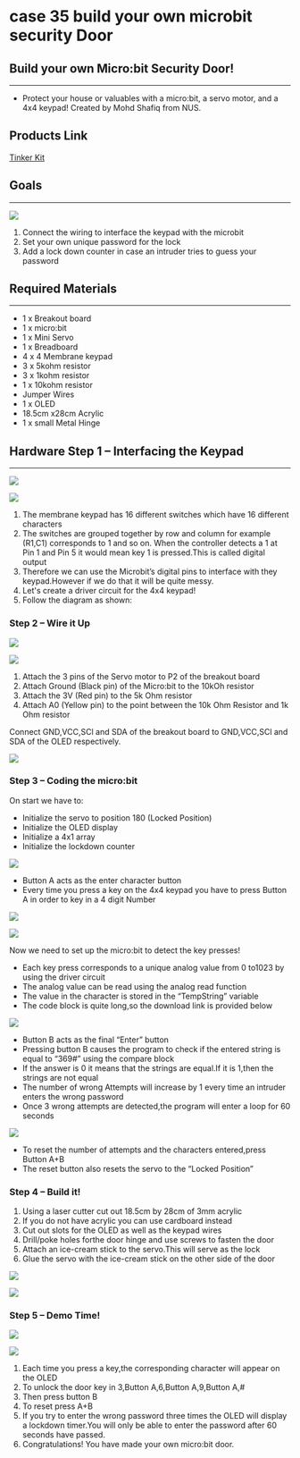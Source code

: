 # case 35 build your own microbit security Door

## Build your own Micro:bit Security Door!
---
- Protect your house or valuables with a micro:bit, a servo motor, and a 4x4 keypad!
  Created by Mohd Shafiq from NUS.


## Products Link

[Tinker Kit](https://www.elecfreaks.com/micro-bit-tinker-kit.html)

## Goals
---
![](./images/vqMWfnf.jpg)

 1. Connect the wiring to interface the keypad with the microbit
 2. Set your own unique password for the lock
 3. Add a lock down counter in case an intruder tries to guess your password


## Required Materials
---
- 1 x Breakout board
- 1 x micro:bit
- 1 x Mini Servo
- 1 x Breadboard
- 4 x 4 Membrane keypad
- 3 x 5kohm resistor
- 3 x 1kohm resistor
- 1 x 10kohm resistor
- Jumper Wires
- 1 x OLED
- 18.5cm x28cm Acrylic
- 1 x small Metal Hinge


## Hardware Step 1 – Interfacing the Keypad
---

![](./images/uRCXgx1.jpg)

![](./images/ROsemNZ.jpg)

1. The membrane keypad has 16 different switches which have 16 different characters
2. The switches are grouped together by row and column for example (R1,C1) corresponds to 1 and so on. When the     controller detects a 1 at Pin 1 and Pin 5  it would mean key 1 is pressed.This is called digital output
3. Therefore we can use the Microbit’s digital pins to interface with they keypad.However if we do that it will be quite messy.
4. Let's create a driver circuit for the 4x4 keypad!
5. Follow the diagram as shown:



### Step 2 – Wire it Up


![](./images/52Ven7Z.jpg)

![](./images/SzNfkQZ.jpg)

1. Attach the 3 pins of the Servo motor to P2 of the breakout board
2. Attach Ground (Black pin) of the Micro:bit to the  10kOh resistor
3. Attach the 3V (Red pin) to the 5k Ohm resistor
4. Attach A0 (Yellow pin) to the point between the 10k Ohm Resistor and 1k Ohm resistor

  Connect GND,VCC,SCl and SDA of the breakout board to GND,VCC,SCl and SDA of the OLED respectively.

![](./images/eqDfjDj.jpg)


### Step 3 – Coding the micro:bit


On start we have to:

- Initialize the servo to position 180 (Locked Position)
- Initialize the OLED display
- Initialize a 4x1 array
- Initialize the lockdown counter

![](./images/k1XA7JO.jpg)

-  Button A acts as the enter character button
-  Every time you press a key on the 4x4 keypad you have to press Button A in order to key in a 4 digit Number

![](./images/iGpTbFQ.jpg)

![](./images/AM3svJ7.jpg)

Now we need to set up the micro:bit to detect the key presses!

- Each key press  corresponds to a unique analog value from 0 to1023 by using the driver circuit
- The analog value can be read using the analog read function
- The value in the character is stored in the “TempString” variable
- The code block is quite long,so the download link is provided below

![](./images/RDiuQda.jpg)

- Button B acts as the final “Enter” button
- Pressing button B causes the program to check if the entered string is equal to “369#” using the compare block
- If the answer is 0 it means that the strings are equal.If it is 1,then the strings are not equal
- The number of wrong Attempts will increase by 1 every time an intruder enters the wrong password
- Once 3 wrong attempts are detected,the program will enter a loop for 60 seconds

![](./images/ciR6cN3.jpg)

- To reset the number of attempts and the characters entered,press Button A+B
- The reset button also resets the servo to the “Locked Position”


### Step 4 – Build it!

1. Using a laser cutter cut out 18.5cm by 28cm of 3mm acrylic
2. If you do not have acrylic you can use cardboard instead
3. Cut out slots for the OLED as well as the keypad wires
4. Drill/poke holes forthe door hinge and use screws to fasten the door
5. Attach an ice-cream stick to the servo.This will serve as the lock
6. Glue the servo with the ice-cream stick on the other side of the door

![](./images/xGxfNtr.png)

![](./images/gyFKK63.jpg)

### Step 5 – Demo Time!

![](./images/PQCmICX.jpg)

![](./images/7ocL6rB.jpg)

1. Each time you press a key,the corresponding character will appear on the OLED
2. To unlock the door key in 3,Button A,6,Button A,9,Button A,#
3. Then press button B
4. To reset press A+B
5. If you try to enter the wrong password three times the OLED will display a lockdown timer.You will only be able to enter the password after 60 seconds have passed.
6. Congratulations! You have made your own micro:bit door.
